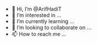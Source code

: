 - 👋 Hi, I’m @ArifHadiT
- 👀 I’m interested in ...
- 🌱 I’m currently learning ...
- 💞️ I’m looking to collaborate on ...
- 📫 How to reach me ...

<!---
ArifHadiT/ArifHadiT is a ✨ special ✨ repository because its `README.md` (this file) appears on your GitHub profile.
You can click the Preview link to take a look at your changes.
--->
